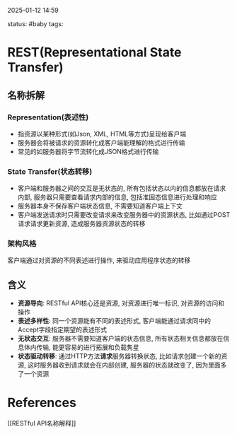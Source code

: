 2025-01-12    14:59

status: #baby 
tags: 


# REST(Representational State Transfer)

## 名称拆解

### Representation(表述性)

- 指资源以某种形式(如Json, XML, HTML等方式)呈现给客户端
- 服务器会将被请求的资源转化成客户端能理解的格式进行传输
- 常见的如服务器将字节流转化成JSON格式进行传输
### State Transfer(状态转移)

- 客户端和服务器之间的交互是无状态的, 所有包括状态以内的信息都放在请求内部, 服务器只需要查看请求内部的信息, 包括准固态信息进行处理和响应
- 服务器本身不保存客户端状态信息, 不需要知道客户端上下文
- 客户端发送请求时只需要改变请求来改变服务器中的资源状态, 比如通过POST请求请求更新资源, 造成服务器资源状态的转移

### 架构风格

客户端通过对资源的不同表述进行操作, 来驱动应用程序状态的转移

## 含义

- **资源导向**: RESTful API核心还是资源, 对资源进行唯一标识, 对资源的访问和操作
- **表述多样性**: 同一个资源能有不同的表述形式, 客户端能通过请求同中的Accept字段指定期望的表述形式
- **无状态交互**: 服务器不需要知道客户端的状态信息, 所有状态相关信息都放在信息体内传输, 能更容易的进行拓展和负载隽星
- **状态驱动转移**: 通过HTTP方法**请求**服务器转换状态, 比如请求创建一个新的资源, 这时服务器收到请求就会在内部创建, 服务器的状态就改变了, 因为里面多了一个资源


# References

[[RESTful API名称解释]]
